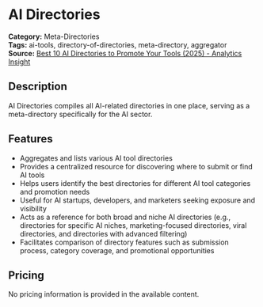 # AI Directories

**Category:** Meta-Directories  
**Tags:** ai-tools, directory-of-directories, meta-directory, aggregator  
**Source:** [Best 10 AI Directories to Promote Your Tools (2025) - Analytics Insight](https://www.analyticsinsight.net/artificial-intelligence/best-10-ai-directories-to-promote-your-tools-2025)

## Description
AI Directories compiles all AI-related directories in one place, serving as a meta-directory specifically for the AI sector.

## Features
- Aggregates and lists various AI tool directories
- Provides a centralized resource for discovering where to submit or find AI tools
- Helps users identify the best directories for different AI tool categories and promotion needs
- Useful for AI startups, developers, and marketers seeking exposure and visibility
- Acts as a reference for both broad and niche AI directories (e.g., directories for specific AI niches, marketing-focused directories, viral directories, and directories with advanced filtering)
- Facilitates comparison of directory features such as submission process, category coverage, and promotional opportunities

## Pricing
No pricing information is provided in the available content.